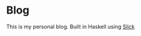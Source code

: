 # Blog

This is my personal blog.
Built in Haskell using [Slick](https://github.com/ChrisPenner/slick)
